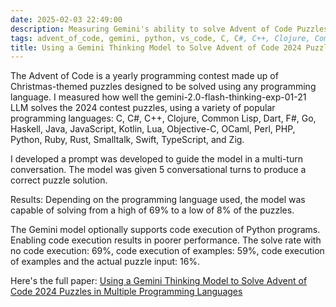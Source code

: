 ```yaml
---
date: 2025-02-03 22:49:00
description: Measuring Gemini's ability to solve Advent of Code Puzzles in Multiple Languages
tags: advent_of_code, gemini, python, vs_code, C, C#, C++, Clojure, Common Lisp, Dart, F#, Go, Haskell, Java, JavaScript, Kotlin, Lua, Objective-C, OCaml, Perl, PHP, Python, Ruby, Rust, Smalltalk, Swift, TypeScript, Zig
title: Using a Gemini Thinking Model to Solve Advent of Code 2024 Puzzles in Multiple Programming Languages
---
```


The Advent of Code is a yearly programming contest made up of Christmas-themed puzzles designed to be solved using any programming language. I measured how well the gemini-2.0-flash-thinking-exp-01-21 LLM solves the 2024 contest puzzles, using a variety of popular programming languages: C, C#, C++, Clojure, Common Lisp, Dart, F#, Go, Haskell, Java, JavaScript, Kotlin, Lua, Objective-C, OCaml, Perl, PHP, Python, Ruby, Rust, Smalltalk, Swift, TypeScript, and Zig.

I developed a prompt was developed to guide the model in a multi-turn conversation. The model was given 5 conversational turns to produce a correct puzzle solution.

Results: Depending on the programming language used, the model was capable of solving from a high of 69% to a low of 8% of the puzzles.

The Gemini model optionally supports code execution of Python programs. Enabling code execution results in poorer performance. The solve rate with no code execution: 69%, code execution of examples: 59%, code execution of examples and the actual puzzle input: 16%.

Here's the full paper: [Using a Gemini Thinking Model to Solve Advent of Code 2024 Puzzles in Multiple Programming Languages](https://github.com/jackpal/publications/blob/main/aoc2024/paper.md)
